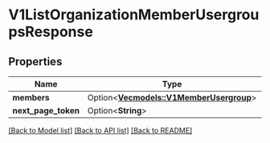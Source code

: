 # V1ListOrganizationMemberUsergroupsResponse

## Properties

Name | Type | Description | Notes
------------ | ------------- | ------------- | -------------
**members** | Option<[**Vec<models::V1MemberUsergroup>**](v1MemberUsergroup.md)> |  | [optional]
**next_page_token** | Option<**String**> |  | [optional]

[[Back to Model list]](../README.md#documentation-for-models) [[Back to API list]](../README.md#documentation-for-api-endpoints) [[Back to README]](../README.md)


